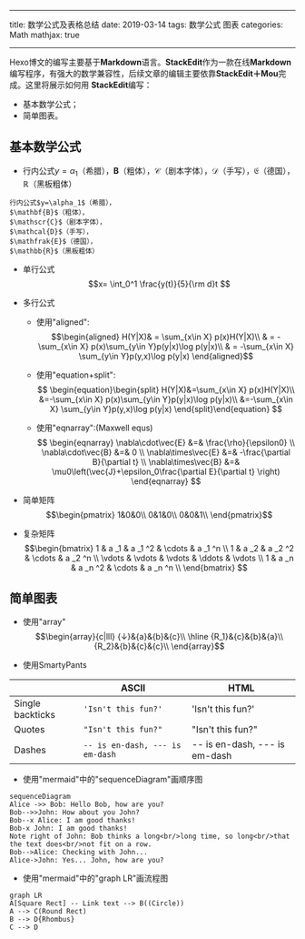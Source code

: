 
---
title: 数学公式及表格总结
date: 2019-03-14
tags: 
	数学公式
	图表
categories: Math
mathjax: true

---

Hexo博文的编写主要基于**Markdown**语言。**StackEdit**作为一款在线**Markdown**编写程序，有强大的数学兼容性，后续文章的编辑主要依靠**StackEdit＋Mou**完成。这里将展示如何用 **StackEdit**编写：

- 基本数学公式；
- 简单图表。

<!-- more -->

## 基本数学公式

- 行内公式$y=\alpha_1$（希腊），$\mathbf{B}$（粗体），$\mathscr{C}$（剧本字体），$\mathcal{D}$（手写），$\mathfrak{E}$（德国），$\mathbb{R}$（黑板粗体）
```
行内公式$y=\alpha_1$（希腊），
$\mathbf{B}$（粗体），
$\mathscr{C}$（剧本字体），
$\mathcal{D}$（手写），
$\mathfrak{E}$（德国），
$\mathbb{R}$（黑板粗体）
```
- 单行公式$$x= \int_0^1 \frac{y(t)}{5}{\rm d}t $$
- 多行公式
	- 使用"aligned":
	$$\begin{aligned}
H(Y|X)& = \sum_{x\in X} p(x)H(Y|X)\\
& = -\sum_{x\in X} p(x)\sum_{y\in Y}p(y|x)\log p(y|x)\\
& = -\sum_{x\in X} \sum_{y\in Y}p(y,x)\log p(y|x)
\end{aligned}$$

	- 使用"equation+split":
$$
\begin{equation}\begin{split}
H(Y|X)&=\sum_{x\in X} p(x)H(Y|X)\\
&=-\sum_{x\in X} p(x)\sum_{y\in Y}p(y|x)\log p(y|x)\\
&=-\sum_{x\in X} \sum_{y\in Y}p(y,x)\log p(y|x)
\end{split}\end{equation}
$$
	- 使用"eqnarray":(Maxwell equs)
	$$
\begin{eqnarray}
\nabla\cdot\vec{E} &=& \frac{\rho}{\epsilon0} \\
\nabla\cdot\vec{B} &=& 0 \\
\nabla\times\vec{E} &=& -\frac{\partial B}{\partial t} \\
\nabla\times\vec{B} &=& \mu0\left(\vec{J}+\epsilon_0\frac{\partial E}{\partial t} \right)
\end{eqnarray}
$$

- 简单矩阵
$$\begin{pmatrix}
1&0&0\\
0&1&0\\
0&0&1\\
\end{pmatrix}$$

- 复杂矩阵
$$\begin{bmatrix}
1 & a _1 & a _1 ^2 & \cdots  & a _1 ^n \\
1 & a _2 & a _2 ^2 & \cdots  & a _2 ^n \\
\vdots & \vdots & \vdots & \ddots & \vdots \\
1 & a _n & a _n ^2 & \cdots & a _n ^n \\
\end{bmatrix}
$$


## 简单图表
- 使用"array"
$$\begin{array}{c|lll}
{↓}&{a}&{b}&{c}\\
\hline
{R_1}&{c}&{b}&{a}\\
{R_2}&{b}&{c}&{c}\\
\end{array}$$


- 使用SmartyPants

|                |ASCII                          |HTML                         |
|----------------|-------------------------------|-----------------------------|
|Single backticks|`'Isn't this fun?'`            |'Isn't this fun?'            |
|Quotes          |`"Isn't this fun?"`            |"Isn't this fun?"            |
|Dashes          |`-- is en-dash, --- is em-dash`|-- is en-dash, --- is em-dash|

- 使用"mermaid"中的"sequenceDiagram"画顺序图
```mermaid
sequenceDiagram
Alice ->> Bob: Hello Bob, how are you?
Bob-->>John: How about you John?
Bob--x Alice: I am good thanks!
Bob-x John: I am good thanks!
Note right of John: Bob thinks a long<br/>long time, so long<br/>that the text does<br/>not fit on a row.
Bob-->Alice: Checking with John...
Alice->John: Yes... John, how are you?
```

- 使用"mermaid"中的"graph LR"画流程图
```mermaid
graph LR
A[Square Rect] -- Link text --> B((Circle))
A --> C(Round Rect)
B --> D{Rhombus}
C --> D
```

<!--stackedit_data:
eyJoaXN0b3J5IjpbLTEyOTE4MjA4NzIsMTY4NjM3MzcyNywxND
EzMTIxNDEsMjA1OTAwMDgyNywtOTcwOTk2NTAzLC0xOTkzNDE2
NTA0LDE4NjE4OTgyMzQsMTc1NDkyMjAzNywxMzI3NTQ5Mjk5LD
I2Njk4MjAzMF19
-->